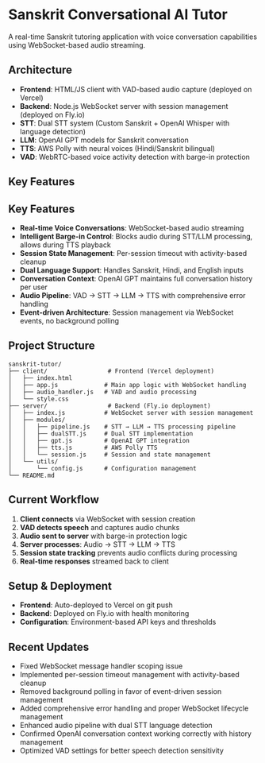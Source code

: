 # Sanskrit Conversational AI Tutor

A real-time Sanskrit tutoring application with voice conversation capabilities using WebSocket-based audio streaming.

## Architecture

- **Frontend**: HTML/JS client with VAD-based audio capture (deployed on Vercel)
- **Backend**: Node.js WebSocket server with session management (deployed on Fly.io)
- **STT**: Dual STT system (Custom Sanskrit + OpenAI Whisper with language detection)
- **LLM**: OpenAI GPT models for Sanskrit conversation
- **TTS**: AWS Polly with neural voices (Hindi/Sanskrit bilingual)
- **VAD**: WebRTC-based voice activity detection with barge-in protection

## Key Features

## Key Features

- **Real-time Voice Conversations**: WebSocket-based audio streaming
- **Intelligent Barge-in Control**: Blocks audio during STT/LLM processing, allows during TTS playback
- **Session State Management**: Per-session timeout with activity-based cleanup
- **Dual Language Support**: Handles Sanskrit, Hindi, and English inputs
- **Conversation Context**: OpenAI GPT maintains full conversation history per user
- **Audio Pipeline**: VAD → STT → LLM → TTS with comprehensive error handling
- **Event-driven Architecture**: Session management via WebSocket events, no background polling

## Project Structure

```
sanskrit-tutor/
├── client/                 # Frontend (Vercel deployment)
│   ├── index.html
│   ├── app.js             # Main app logic with WebSocket handling
│   ├── audio_handler.js   # VAD and audio processing
│   └── style.css
├── server/                 # Backend (Fly.io deployment)
│   ├── index.js           # WebSocket server with session management
│   ├── modules/
│   │   ├── pipeline.js    # STT → LLM → TTS processing pipeline
│   │   ├── dualSTT.js     # Dual STT implementation
│   │   ├── gpt.js         # OpenAI GPT integration
│   │   ├── tts.js         # AWS Polly TTS
│   │   └── session.js     # Session and state management
│   └── utils/
│       └── config.js      # Configuration management
└── README.md
```

## Current Workflow

1. **Client connects** via WebSocket with session creation
2. **VAD detects speech** and captures audio chunks
3. **Audio sent to server** with barge-in protection logic
4. **Server processes**: Audio → STT → LLM → TTS
5. **Session state tracking** prevents audio conflicts during processing
6. **Real-time responses** streamed back to client

## Setup & Deployment

- **Frontend**: Auto-deployed to Vercel on git push
- **Backend**: Deployed on Fly.io with health monitoring
- **Configuration**: Environment-based API keys and thresholds

## Recent Updates


- Fixed WebSocket message handler scoping issue
- Implemented per-session timeout management with activity-based cleanup
- Removed background polling in favor of event-driven session management
- Added comprehensive error handling and proper WebSocket lifecycle management
- Enhanced audio pipeline with dual STT language detection
- Confirmed OpenAI conversation context working correctly with history management
- Optimized VAD settings for better speech detection sensitivity